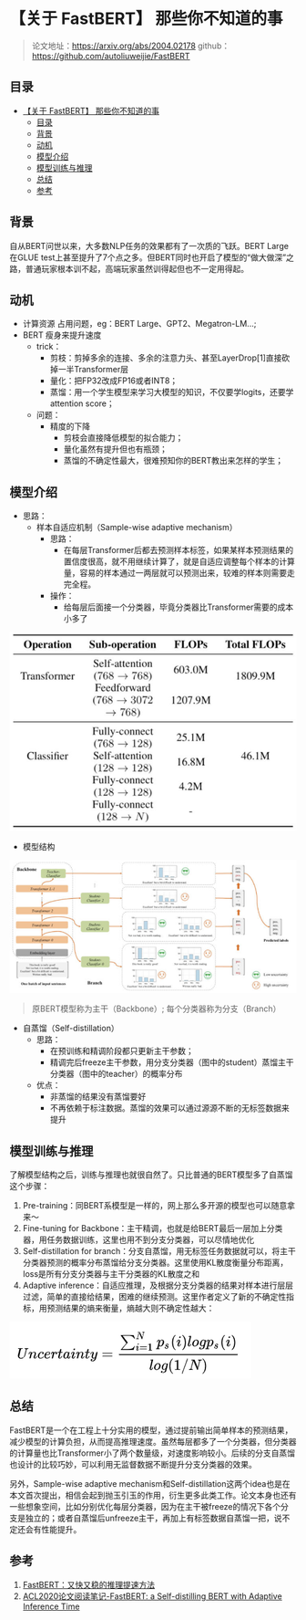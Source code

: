 # 【关于 FastBERT】 那些你不知道的事

>
> 论文地址：https://arxiv.org/abs/2004.02178
> github：https://github.com/autoliuweijie/FastBERT

## 目录

- [【关于 FastBERT】 那些你不知道的事](#关于-fastbert-那些你不知道的事)
  - [目录](#目录)
  - [背景](#背景)
  - [动机](#动机)
  - [模型介绍](#模型介绍)
  - [模型训练与推理](#模型训练与推理)
  - [总结](#总结)
  - [参考](#参考)

## 背景

自从BERT问世以来，大多数NLP任务的效果都有了一次质的飞跃。BERT Large在GLUE test上甚至提升了7个点之多。但BERT同时也开启了模型的“做大做深”之路，普通玩家根本训不起，高端玩家虽然训得起但也不一定用得起。

## 动机

- 计算资源 占用问题，eg：BERT Large、GPT2、Megatron-LM...;
- BERT 瘦身来提升速度
  - trick：
    - 剪枝：剪掉多余的连接、多余的注意力头、甚至LayerDrop[1]直接砍掉一半Transformer层
    - 量化：把FP32改成FP16或者INT8；
    - 蒸馏：用一个学生模型来学习大模型的知识，不仅要学logits，还要学attention score；
  - 问题：
    - 精度的下降
      - 剪枝会直接降低模型的拟合能力；
      - 量化虽然有提升但也有瓶颈；
      - 蒸馏的不确定性最大，很难预知你的BERT教出来怎样的学生；

## 模型介绍

- 思路：
  - 样本自适应机制（Sample-wise adaptive mechanism）
    - 思路：
      - 在每层Transformer后都去预测样本标签，如果某样本预测结果的置信度很高，就不用继续计算了，就是自适应调整每个样本的计算量，容易的样本通过一两层就可以预测出来，较难的样本则需要走完全程。
    - 操作：
      - 给每层后面接一个分类器，毕竟分类器比Transformer需要的成本小多了

![](img/20200731202558.png)

- 模型结构

![](img/20200731202733.png)

> 原BERT模型称为主干（Backbone）;
> 每个分类器称为分支（Branch）

- 自蒸馏（Self-distillation）
  - 思路：
    - 在预训练和精调阶段都只更新主干参数；
    - 精调完后freeze主干参数，用分支分类器（图中的student）蒸馏主干分类器（图中的teacher）的概率分布
  - 优点：
    - 非蒸馏的结果没有蒸馏要好
    - 不再依赖于标注数据。蒸馏的效果可以通过源源不断的无标签数据来提升

## 模型训练与推理

了解模型结构之后，训练与推理也就很自然了。只比普通的BERT模型多了自蒸馏这个步骤：

1. Pre-training：同BERT系模型是一样的，网上那么多开源的模型也可以随意拿来～
2. Fine-tuning for Backbone：主干精调，也就是给BERT最后一层加上分类器，用任务数据训练，这里也用不到分支分类器，可以尽情地优化
3. Self-distillation for branch：分支自蒸馏，用无标签任务数据就可以，将主干分类器预测的概率分布蒸馏给分支分类器。这里使用KL散度衡量分布距离，loss是所有分支分类器与主干分类器的KL散度之和
4. Adaptive inference：自适应推理，及根据分支分类器的结果对样本进行层层过滤，简单的直接给结果，困难的继续预测。这里作者定义了新的不确定性指标，用预测结果的熵来衡量，熵越大则不确定性越大：

![](img/20200731203505.png)

## 总结

FastBERT是一个在工程上十分实用的模型，通过提前输出简单样本的预测结果，减少模型的计算负担，从而提高推理速度。虽然每层都多了一个分类器，但分类器的计算量也比Transformer小了两个数量级，对速度影响较小。后续的分支自蒸馏也设计的比较巧妙，可以利用无监督数据不断提升分支分类器的效果。

另外，Sample-wise adaptive mechanism和Self-distillation这两个idea也是在本文首次提出，相信会起到抛玉引玉的作用，衍生更多此类工作。论文本身也还有一些想象空间，比如分别优化每层分类器，因为在主干被freeze的情况下各个分支是独立的；或者自蒸馏后unfreeze主干，再加上有标签数据自蒸馏一把，说不定还会有性能提升。

## 参考

1. [FastBERT：又快又稳的推理提速方法](https://zhuanlan.zhihu.com/p/127869267)
2. [ACL2020论文阅读笔记-FastBERT: a Self-distilling BERT with Adaptive Inference Time](https://blog.csdn.net/ljp1919/article/details/107578008)

